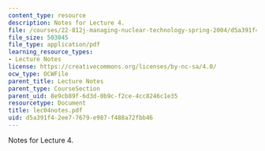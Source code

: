 ```yaml
---
content_type: resource
description: Notes for Lecture 4.
file: /courses/22-812j-managing-nuclear-technology-spring-2004/d5a391f42ee77679e987f488a72fbb46_lec04notes.pdf
file_size: 503045
file_type: application/pdf
learning_resource_types:
- Lecture Notes
license: https://creativecommons.org/licenses/by-nc-sa/4.0/
ocw_type: OCWFile
parent_title: Lecture Notes
parent_type: CourseSection
parent_uid: 8e9cb89f-6d3d-0b9c-f2ce-4cc8246c1e35
resourcetype: Document
title: lec04notes.pdf
uid: d5a391f4-2ee7-7679-e987-f488a72fbb46
---
```

Notes for Lecture 4.